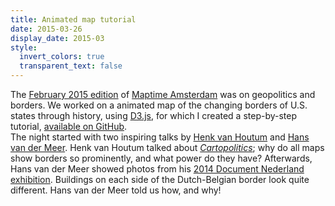 ```yaml
---
title: Animated map tutorial
date: 2015-03-26
display_date: 2015-03
style:
  invert_colors: true
  transparent_text: false
---
```


<section>
  <span>
    The <a href="http://www.meetup.com/Maptime-AMS/events/220184135/">February 2015 edition</a> of <a href="../maptime">Maptime Amsterdam</a> was on geopolitics and borders. We worked on a animated map of the changing borders of U.S. states through history, using <a href="http://d3js.org/">D3.js</a>, for which I created a step-by-step tutorial, <a href="https://github.com/maptime-ams/animated-borders-d3js">available on GitHub</a>.
  </span>
</section>

<section>
  <span>
  The night started with two inspiring talks by <a href="http://henkvanhoutum.nl/">Henk van Houtum</a> and <a href="http://www.hansvandermeer.nl/">Hans van der Meer</a>. Henk van Houtum talked about <a href="https://compasstocartopolitics.files.wordpress.com/2014/11/houtum-remapping-borders.pdf"><i>Cartopolitics</i></a>; why do all maps show borders so prominently, and what power do they have? Afterwards, Hans van der Meer showed photos from his <a href="https://www.rijksmuseum.nl/en/document-nederland-2014">2014 Document Nederland exhibition</a>. Buildings on each side of the Dutch-Belgian border look quite different. Hans van der Meer told us how, and why!
  </span>
</section>
